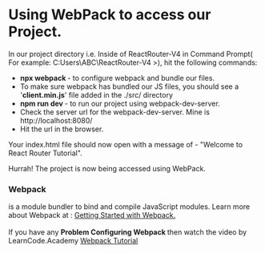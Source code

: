 <h1> Using WebPack to access our Project. </h1>

In our project directory i.e. Inside of ReactRouter-V4 in Command Prompt( For example: C:Users\ABC\ReactRouter-V4 >), hit the following commands:

<ul>
  <li><b>npx webpack </b> - to configure webpack and bundle our files. </li>
  <li>To make sure webpack has bundled our JS files, you should see a '<b>client.min.js</b>' file added in the ./src/ directory</li>
  <li><b> npm run dev </b> - to run our project using webpack-dev-server. </li>
  <li> Check the server url for the webpack-dev-server. Mine is http://localhost:8080/</li>
  <li> Hit the url in the browser. </li>
</ul>

Your index.html file should now open with a message of - "Welcome to React Router Tutorial".

<p> Hurrah! The project is now being accessed using WebPack.</p>

<h3>Webpack</h3> is a module bundler to bind and compile JavaScript modules. 
Learn more about Webpack at : <a href = 'https://webpack.js.org/guides/getting-started/'>Getting Started with Webpack.</a>
<br><br>
If you have any <b>Problem Configuring Webpack </b> then watch the video by LearnCode.Academy 
<a href = 'https://www.youtube.com/watch?v=9kJVYpOqcVU&t=478s'>Webpack Tutorial</a>



